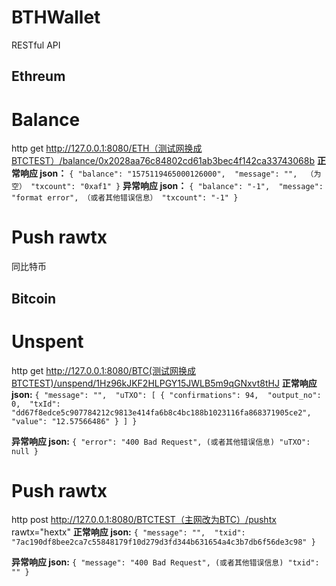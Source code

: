 # BTHWallet
RESTful API

## Ethreum 

# Balance 
http get http://127.0.0.1:8080/ETH（测试网换成BTCTEST）/balance/0x2028aa76c84802cd61ab3bec4f142ca33743068b
**正常响应 json：**
`{
    "balance": "1575119465000126000", 
    "message": "",  （为空）
    "txcount": "0xaf1"
}`
**异常响应 json：**
`{
    "balance": "-1", 
    "message": "format error", （或者其他错误信息）
    "txcount": "-1"
}`
# Push rawtx
同比特币

## Bitcoin

# Unspent
http get http://127.0.0.1:8080/BTC(测试网换成BTCTEST)/unspend/1Hz96kJKF2HLPGY15JWLB5m9qGNxvt8tHJ 
**正常响应 json:**
`{
    "message": "", 
    "uTXO": [
        {
            "confirmations": 94, 
            "output_no": 0, 
            "txId": "dd67f8edce5c907784212c9813e414fa6b8c4bc188b1023116fa868371905ce2", 
            "value": "12.57566486"
        }
    ]
}`

**异常响应 json:**
`{
    "error": "400 Bad Request", (或者其他错误信息)
    "uTXO": null
}`

# Push rawtx
http post http://127.0.0.1:8080/BTCTEST（主网改为BTC）/pushtx  rawtx="hextx"
**正常响应 json:**
`{
    "message": "", 
    "txid": "7ac190df8bee2ca7c55848179f10d279d3fd344b631654a4c3b7db6f56de3c98"
}`

**异常响应 json:**
`{
    "message": "400 Bad Request", (或者其他错误信息)
    "txid": ""
}`






